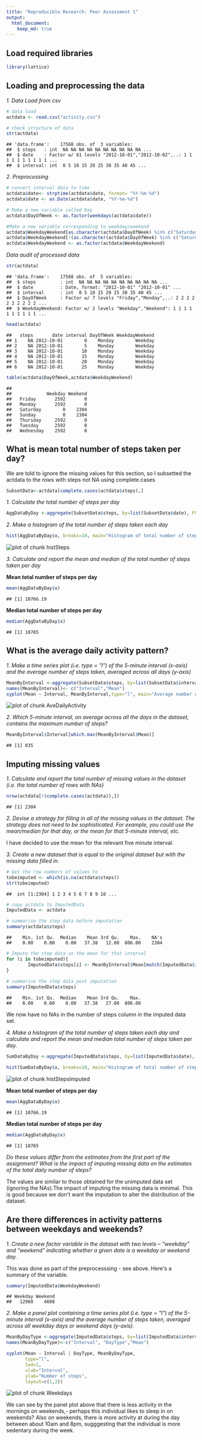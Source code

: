 ```yaml
---
title: "Reproducible Research: Peer Assessment 1"
output: 
  html_document:
    keep_md: true
---
```


## Load required libraries

```r
library(lattice)
```
## Loading and preprocessing the data

*1. Data Load from csv*

```r
# data load
actdata <- read.csv("activity.csv")

# check structure of data 
str(actdata)
```

```
## 'data.frame':	17568 obs. of  3 variables:
##  $ steps   : int  NA NA NA NA NA NA NA NA NA NA ...
##  $ date    : Factor w/ 61 levels "2012-10-01","2012-10-02",..: 1 1 1 1 1 1 1 1 1 1 ...
##  $ interval: int  0 5 10 15 20 25 30 35 40 45 ...
```

*2. Preprocessing*

```r
# convert interval data to time
actdata$date<- strptime(actdata$date, format= "%Y-%m-%d")
actdata$date <- as.Date(actdata$date, "%Y-%m-%d")

# Make a new variable called Day 
actdata$DayOfWeek <- as.factor(weekdays(actdata$date))

#Make a new variable corresponding to weekday/weekend
actdata$WeekdayWeekend[as.character(actdata$DayOfWeek) %in% c("Saturday", "Sunday")] <- "Weekend"
actdata$WeekdayWeekend[!(as.character(actdata$DayOfWeek) %in% c("Saturday", "Sunday"))] <- "Weekday"
actdata$WeekdayWeekend <- as.factor(actdata$WeekdayWeekend)
```
*Data audit of processed data*

```r
str(actdata)
```

```
## 'data.frame':	17568 obs. of  5 variables:
##  $ steps         : int  NA NA NA NA NA NA NA NA NA NA ...
##  $ date          : Date, format: "2012-10-01" "2012-10-01" ...
##  $ interval      : int  0 5 10 15 20 25 30 35 40 45 ...
##  $ DayOfWeek     : Factor w/ 7 levels "Friday","Monday",..: 2 2 2 2 2 2 2 2 2 2 ...
##  $ WeekdayWeekend: Factor w/ 2 levels "Weekday","Weekend": 1 1 1 1 1 1 1 1 1 1 ...
```

```r
head(actdata)
```

```
##   steps       date interval DayOfWeek WeekdayWeekend
## 1    NA 2012-10-01        0    Monday        Weekday
## 2    NA 2012-10-01        5    Monday        Weekday
## 3    NA 2012-10-01       10    Monday        Weekday
## 4    NA 2012-10-01       15    Monday        Weekday
## 5    NA 2012-10-01       20    Monday        Weekday
## 6    NA 2012-10-01       25    Monday        Weekday
```

```r
table(actdata$DayOfWeek,actdata$WeekdayWeekend)
```

```
##            
##             Weekday Weekend
##   Friday       2592       0
##   Monday       2592       0
##   Saturday        0    2304
##   Sunday          0    2304
##   Thursday     2592       0
##   Tuesday      2592       0
##   Wednesday    2592       0
```

## What is mean total number of steps taken per day?
We are told to ignore the missing values for this section, so I subsetted the actdata to the rows with steps not NA using complete.cases


```r
SubsetData<-actdata[complete.cases(actdata$steps),]
```
*1. Calculate the total number of steps per day*

```r
AggDataByDay <-aggregate(SubsetData$steps, by=list(SubsetData$date), FUN=sum, na.rm=TRUE)
```

*2. Make a histogram of the total number of steps taken each day*

```r
hist(AggDataByDay$x, breaks=10, main="Histogram of total number of steps per day", xlab="number of steps")
```

![plot of chunk histSteps](figure/histSteps-1.png) 

*3. Calculate and report the mean and median of the total number of steps taken per day*

**Mean total number of steps per day**

```r
mean(AggDataByDay$x)
```

```
## [1] 10766.19
```

**Median total number of steps per day**


```r
median(AggDataByDay$x)
```

```
## [1] 10765
```
## What is the average daily activity pattern?

*1. Make a time series plot (i.e. type = "l") of the 5-minute interval (x-axis) and the average number of steps taken, averaged across all days (y-axis)*


```r
MeanByInterval <-aggregate(SubsetData$steps, by=list(SubsetData$interval), FUN=mean, na.rm=TRUE)
names(MeanByInterval)<- c("Interval","Mean")
xyplot(Mean ~ Interval, MeanByInterval,type="l", main="Average number of steps per 5 minute interval")
```

![plot of chunk AveDailyActivity](figure/AveDailyActivity-1.png) 


*2. Which 5-minute interval, on average across all the days in the dataset, contains the maximum number of steps?*

```r
MeanByInterval$Interval[which.max(MeanByInterval$Mean)]
```

```
## [1] 835
```
## Imputing missing values

*1. Calculate and report the total number of missing values in the dataset (i.e. the total number of rows with NAs)*


```r
nrow(actdata[!(complete.cases(actdata)),])
```

```
## [1] 2304
```

*2. Devise a strategy for filling in all of the missing values in the dataset. The strategy does not need to be sophisticated. For example, you could use the mean/median for that day, or the mean for that 5-minute interval, etc.*

I have decided to use the mean for the relevant five minute interval. 

*3. Create a new dataset that is equal to the original dataset but with the missing data filled in.*


```r
# Get the row numbers of values to 
tobeimputed <- which(is.na(actdata$steps))
str(tobeimputed)
```

```
##  int [1:2304] 1 2 3 4 5 6 7 8 9 10 ...
```

```r
# copy actdata to ImputedData
ImputedData <- actdata 

# summarise the step data before imputation
summary(actdata$steps)
```

```
##    Min. 1st Qu.  Median    Mean 3rd Qu.    Max.    NA's 
##    0.00    0.00    0.00   37.38   12.00  806.00    2304
```

```r
# Impute the step data as the mean for that interval
for (i in tobeimputed){
        ImputedData$steps[i] <- MeanByInterval$Mean[match(ImputedData$interval[i], MeanByInterval$Interval)]
}        
 
# summarise the step data post imputation        
summary(ImputedData$steps)
```

```
##    Min. 1st Qu.  Median    Mean 3rd Qu.    Max. 
##    0.00    0.00    0.00   37.38   27.00  806.00
```
We now have no NAs in the number of steps column in the imputed data set.

*4. Make a histogram of the total number of steps taken each day and calculate and report the mean and median total number of steps taken per day.*


```r
SumDataByDay <-aggregate(ImputedData$steps, by=list(ImputedData$date), FUN=sum, na.rm=TRUE)
```



```r
hist(SumDataByDay$x, breaks=10, main="Histogram of total number of steps per day", xlab="number of steps")
```

![plot of chunk histStepsImputed](figure/histStepsImputed-1.png) 


**Mean total number of steps per day**

```r
mean(AggDataByDay$x)
```

```
## [1] 10766.19
```

**Median total number of steps per day**

```r
median(AggDataByDay$x)
```

```
## [1] 10765
```


*Do these values differ from the estimates from the first part of the assignment? What is the impact of imputing missing data on the estimates of the total daily number of steps?*

The values are similar to those obtained for the unimputed data set (ignoring the NAs).The impact of imputing the missing data is minimal. This is good because we don't want the imputation to alter the distribution of the dataset. 

## Are there differences in activity patterns between weekdays and weekends?

*1. Create a new factor variable in the dataset with two levels – “weekday” and “weekend” indicating whether a given date is a weekday or weekend day.*

This was done as part of the preprocesssing - see above.  Here's a summary of the variable.  


```r
summary(ImputedData$WeekdayWeekend)
```

```
## Weekday Weekend 
##   12960    4608
```
*2. Make a panel plot containing a time series plot (i.e. type = "l") of the 5-minute interval (x-axis) and the average number of steps taken, averaged across all weekday days or weekend days (y-axis).*


```r
MeanByDayType <-aggregate(ImputedData$steps, by=list(ImputedData$interval,ImputedData$WeekdayWeekend), FUN=mean, na.rm=TRUE)
names(MeanByDayType)<-c("Interval", "DayType","Mean")

xyplot(Mean ~ Interval | DayType, MeanByDayType, 
       type="l", 
       lwd=1, 
       xlab="Interval", 
       ylab="Number of steps", 
       layout=c(1,2))
```

![plot of chunk Weekdays](figure/Weekdays-1.png) 

We can see by the panel plot above that there is less activity in the mornings on weekends,- perhaps this individual likes to sleep in on weekends? Also on weekends, there is more activity at during the day between about 10am and 8pm, sugggesting that the individual is more sedentary during the week.  
